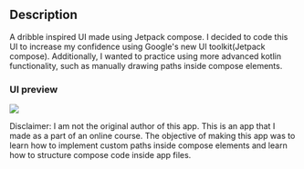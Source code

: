 
## Description

A dribble inspired UI made using Jetpack compose.
I decided to code this UI to increase my confidence using Google's new UI toolkit(Jetpack compose). Additionally, I wanted to practice using more advanced kotlin functionality, such as manually drawing paths inside compose elements.

### UI preview

![](appGifs/MeditationUi.gif) 


Disclaimer: I am not the original author of this app. This is an app that I made as a part of an online course. The objective of making this app was to learn how to implement custom paths inside compose elements and learn how to structure compose code inside app files.
